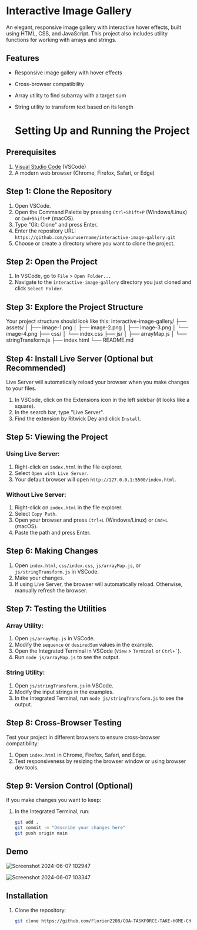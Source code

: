 # Interactive Image Gallery

An elegant, responsive image gallery with interactive hover effects, built using HTML, CSS, and JavaScript. This project also includes utility functions for working with arrays and strings.

## Features

- Responsive image gallery with hover effects
- Cross-browser compatibility
- Array utility to find subarray with a target sum
- String utility to transform text based on its length

  # Setting Up and Running the Project

## Prerequisites

1. [Visual Studio Code](https://code.visualstudio.com/) (VSCode)
2. A modern web browser (Chrome, Firefox, Safari, or Edge)

## Step 1: Clone the Repository

1. Open VSCode.
2. Open the Command Palette by pressing `Ctrl+Shift+P` (Windows/Linux) or `Cmd+Shift+P` (macOS).
3. Type "Git: Clone" and press Enter.
4. Enter the repository URL: `https://github.com/yourusername/interactive-image-gallery.git`
5. Choose or create a directory where you want to clone the project.

## Step 2: Open the Project

1. In VSCode, go to `File` > `Open Folder...`
2. Navigate to the `interactive-image-gallery` directory you just cloned and click `Select Folder`.

## Step 3: Explore the Project Structure

Your project structure should look like this:
interactive-image-gallery/
├── assets/
│   ├── image-1.png
│   ├── image-2.png
│   ├── image-3.png
│   └── image-4.png
├── css/
│   └── index.css
├── js/
│   ├── arrayMap.js
│   └── stringTransform.js
├── index.html
└── README.md
## Step 4: Install Live Server (Optional but Recommended)

Live Server will automatically reload your browser when you make changes to your files.

1. In VSCode, click on the Extensions icon in the left sidebar (it looks like a square).
2. In the search bar, type "Live Server".
3. Find the extension by Ritwick Dey and click `Install`.

## Step 5: Viewing the Project

### Using Live Server:

1. Right-click on `index.html` in the file explorer.
2. Select `Open with Live Server`.
3. Your default browser will open `http://127.0.0.1:5500/index.html`.

### Without Live Server:

1. Right-click on `index.html` in the file explorer.
2. Select `Copy Path`.
3. Open your browser and press `Ctrl+L` (Windows/Linux) or `Cmd+L` (macOS).
4. Paste the path and press Enter.

## Step 6: Making Changes

1. Open `index.html`, `css/index.css`, `js/arrayMap.js`, or `js/stringTransform.js` in VSCode.
2. Make your changes.
3. If using Live Server, the browser will automatically reload. Otherwise, manually refresh the browser.

## Step 7: Testing the Utilities

### Array Utility:

1. Open `js/arrayMap.js` in VSCode.
2. Modify the `sequence` or `desiredSum` values in the example.
3. Open the Integrated Terminal in VSCode (`View` > `Terminal` or `` Ctrl+` ``).
4. Run `node js/arrayMap.js` to see the output.

### String Utility:

1. Open `js/stringTransform.js` in VSCode.
2. Modify the input strings in the examples.
3. In the Integrated Terminal, run `node js/stringTransform.js` to see the output.

## Step 8: Cross-Browser Testing

Test your project in different browsers to ensure cross-browser compatibility:

1. Open `index.html` in Chrome, Firefox, Safari, and Edge.
2. Test responsiveness by resizing the browser window or using browser dev tools.

## Step 9: Version Control (Optional)

If you make changes you want to keep:

1. In the Integrated Terminal, run:
   ```bash
   git add .
   git commit -m "Describe your changes here"
   git push origin main

## Demo

![Screenshot 2024-06-07 102947](https://github.com/Florien2208/COA-TASKFORCE-TAKE-HOME-CHALLENGE/assets/110243021/f055e8f4-30b7-40c5-80ba-026b35d3ef1d)

![Screenshot 2024-06-07 103347](https://github.com/Florien2208/COA-TASKFORCE-TAKE-HOME-CHALLENGE/assets/110243021/31307409-1bd1-433c-8a2f-0d09e084bd63)

## Installation

1. Clone the repository:
   ```bash
   git clone https://github.com/Florien2208/COA-TASKFORCE-TAKE-HOME-CHALLENGE.git
